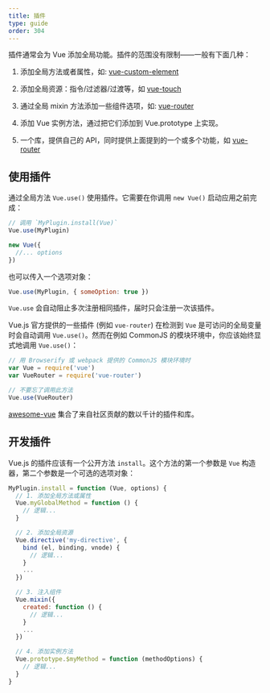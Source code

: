```yaml
---
title: 插件
type: guide
order: 304
---
```


插件通常会为 Vue 添加全局功能。插件的范围没有限制——一般有下面几种：

1. 添加全局方法或者属性，如: [vue-custom-element](https://github.com/karol-f/vue-custom-element)

2. 添加全局资源：指令/过滤器/过渡等，如 [vue-touch](https://github.com/vuejs/vue-touch)

3. 通过全局 mixin 方法添加一些组件选项，如: [vue-router](https://github.com/vuejs/vue-router)

4. 添加 Vue 实例方法，通过把它们添加到 Vue.prototype 上实现。

5. 一个库，提供自己的 API，同时提供上面提到的一个或多个功能，如 [vue-router](https://github.com/vuejs/vue-router)

## 使用插件

通过全局方法 `Vue.use()` 使用插件。它需要在你调用 `new Vue()` 启动应用之前完成：

``` js
// 调用 `MyPlugin.install(Vue)`
Vue.use(MyPlugin)

new Vue({
  //... options
})
```

也可以传入一个选项对象：

``` js
Vue.use(MyPlugin, { someOption: true })
```

`Vue.use` 会自动阻止多次注册相同插件，届时只会注册一次该插件。

Vue.js 官方提供的一些插件 (例如 `vue-router`) 在检测到 `Vue` 是可访问的全局变量时会自动调用 `Vue.use()`。然而在例如 CommonJS 的模块环境中，你应该始终显式地调用 `Vue.use()`：

``` js
// 用 Browserify 或 webpack 提供的 CommonJS 模块环境时
var Vue = require('vue')
var VueRouter = require('vue-router')

// 不要忘了调用此方法
Vue.use(VueRouter)
```

[awesome-vue](https://github.com/vuejs/awesome-vue#components--libraries) 集合了来自社区贡献的数以千计的插件和库。

## 开发插件

Vue.js 的插件应该有一个公开方法 `install`。这个方法的第一个参数是 `Vue` 构造器，第二个参数是一个可选的选项对象：

``` js
MyPlugin.install = function (Vue, options) {
  // 1. 添加全局方法或属性
  Vue.myGlobalMethod = function () {
    // 逻辑...
  }

  // 2. 添加全局资源
  Vue.directive('my-directive', {
    bind (el, binding, vnode) {
      // 逻辑...
    }
    ...
  })

  // 3. 注入组件
  Vue.mixin({
    created: function () {
      // 逻辑...
    }
    ...
  })

  // 4. 添加实例方法
  Vue.prototype.$myMethod = function (methodOptions) {
    // 逻辑...
  }
}
```
